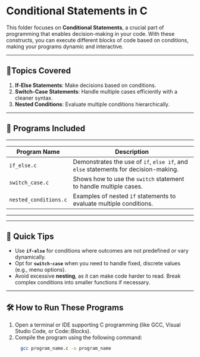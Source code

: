 # **Conditional Statements in C**  

This folder focuses on **Conditional Statements**, a crucial part of programming that enables decision-making in your code. With these constructs, you can execute different blocks of code based on conditions, making your programs dynamic and interactive.  

---

## 🚀**Topics Covered**
1. **If-Else Statements**: Make decisions based on conditions.  
2. **Switch-Case Statements**: Handle multiple cases efficiently with a cleaner syntax.  
3. **Nested Conditions**: Evaluate multiple conditions hierarchically.  

---

## 📂 **Programs Included**
 ______________________________________________________________________________________________________________
| Program Name           | Description                                                                         |
|------------------------|-------------------------------------------------------------------------------------|
| `if_else.c`            | Demonstrates the use of `if`, `else if`, and `else` statements for decision-making. |
| `switch_case.c`        | Shows how to use the `switch` statement to handle multiple cases.                   |
| `nested_conditions.c`  | Examples of nested `if` statements to evaluate multiple conditions.                 |
----------------------------------------------------------------------------------------------------------------  

---

## 🌟 **Quick Tips**
- Use **`if-else`** for conditions where outcomes are not predefined or vary dynamically.  
- Opt for **`switch-case`** when you need to handle fixed, discrete values (e.g., menu options).  
- Avoid excessive **nesting**, as it can make code harder to read. Break complex conditions into smaller functions if necessary.  

---

## 🛠 **How to Run These Programs**
1. Open a terminal or IDE supporting C programming (like GCC, Visual Studio Code, or Code::Blocks).  
2. Compile the program using the following command:  
   ```bash
     gcc program_name.c -o program_name
      ```